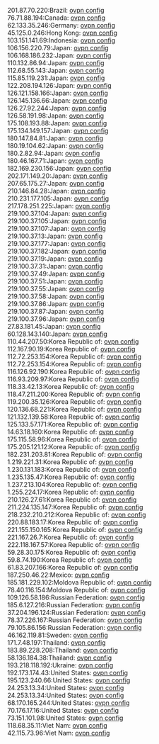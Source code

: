201.87.70.220:Brazil: [ovpn config](vpn/201_87_70_220.ovpn)  
76.71.88.194:Canada: [ovpn config](vpn/76_71_88_194.ovpn)  
62.133.35.246:Germany: [ovpn config](vpn/62_133_35_246.ovpn)  
45.125.0.246:Hong Kong: [ovpn config](vpn/45_125_0_246.ovpn)  
103.151.141.69:Indonesia: [ovpn config](vpn/103_151_141_69.ovpn)  
106.156.220.79:Japan: [ovpn config](vpn/106_156_220_79.ovpn)  
106.168.186.232:Japan: [ovpn config](vpn/106_168_186_232.ovpn)  
110.132.86.94:Japan: [ovpn config](vpn/110_132_86_94.ovpn)  
112.68.55.143:Japan: [ovpn config](vpn/112_68_55_143.ovpn)  
115.85.119.231:Japan: [ovpn config](vpn/115_85_119_231.ovpn)  
122.208.194.126:Japan: [ovpn config](vpn/122_208_194_126.ovpn)  
126.121.158.166:Japan: [ovpn config](vpn/126_121_158_166.ovpn)  
126.145.136.66:Japan: [ovpn config](vpn/126_145_136_66.ovpn)  
126.27.92.244:Japan: [ovpn config](vpn/126_27_92_244.ovpn)  
126.58.191.98:Japan: [ovpn config](vpn/126_58_191_98.ovpn)  
175.108.193.88:Japan: [ovpn config](vpn/175_108_193_88.ovpn)  
175.134.149.157:Japan: [ovpn config](vpn/175_134_149_157.ovpn)  
180.147.84.81:Japan: [ovpn config](vpn/180_147_84_81.ovpn)  
180.19.104.62:Japan: [ovpn config](vpn/180_19_104_62.ovpn)  
180.2.82.94:Japan: [ovpn config](vpn/180_2_82_94.ovpn)  
180.46.167.71:Japan: [ovpn config](vpn/180_46_167_71.ovpn)  
182.169.230.156:Japan: [ovpn config](vpn/182_169_230_156.ovpn)  
202.171.149.20:Japan: [ovpn config](vpn/202_171_149_20.ovpn)  
207.65.175.27:Japan: [ovpn config](vpn/207_65_175_27.ovpn)  
210.146.84.28:Japan: [ovpn config](vpn/210_146_84_28.ovpn)  
210.231.177.105:Japan: [ovpn config](vpn/210_231_177_105.ovpn)  
217.178.251.225:Japan: [ovpn config](vpn/217_178_251_225.ovpn)  
219.100.37.104:Japan: [ovpn config](vpn/219_100_37_104.ovpn)  
219.100.37.105:Japan: [ovpn config](vpn/219_100_37_105.ovpn)  
219.100.37.107:Japan: [ovpn config](vpn/219_100_37_107.ovpn)  
219.100.37.13:Japan: [ovpn config](vpn/219_100_37_13.ovpn)  
219.100.37.177:Japan: [ovpn config](vpn/219_100_37_177.ovpn)  
219.100.37.182:Japan: [ovpn config](vpn/219_100_37_182.ovpn)  
219.100.37.19:Japan: [ovpn config](vpn/219_100_37_19.ovpn)  
219.100.37.31:Japan: [ovpn config](vpn/219_100_37_31.ovpn)  
219.100.37.49:Japan: [ovpn config](vpn/219_100_37_49.ovpn)  
219.100.37.51:Japan: [ovpn config](vpn/219_100_37_51.ovpn)  
219.100.37.55:Japan: [ovpn config](vpn/219_100_37_55.ovpn)  
219.100.37.58:Japan: [ovpn config](vpn/219_100_37_58.ovpn)  
219.100.37.86:Japan: [ovpn config](vpn/219_100_37_86.ovpn)  
219.100.37.87:Japan: [ovpn config](vpn/219_100_37_87.ovpn)  
219.100.37.96:Japan: [ovpn config](vpn/219_100_37_96.ovpn)  
27.83.181.45:Japan: [ovpn config](vpn/27_83_181_45.ovpn)  
60.128.143.140:Japan: [ovpn config](vpn/60_128_143_140.ovpn)  
110.44.207.50:Korea Republic of: [ovpn config](vpn/110_44_207_50.ovpn)  
112.167.90.19:Korea Republic of: [ovpn config](vpn/112_167_90_19.ovpn)  
112.72.253.154:Korea Republic of: [ovpn config](vpn/112_72_253_154.ovpn)  
112.72.253.154:Korea Republic of: [ovpn config](vpn/112_72_253_154.ovpn)  
116.126.92.190:Korea Republic of: [ovpn config](vpn/116_126_92_190.ovpn)  
116.93.209.97:Korea Republic of: [ovpn config](vpn/116_93_209_97.ovpn)  
118.33.42.13:Korea Republic of: [ovpn config](vpn/118_33_42_13.ovpn)  
118.47.211.200:Korea Republic of: [ovpn config](vpn/118_47_211_200.ovpn)  
119.200.35.126:Korea Republic of: [ovpn config](vpn/119_200_35_126.ovpn)  
120.136.68.221:Korea Republic of: [ovpn config](vpn/120_136_68_221.ovpn)  
121.132.139.58:Korea Republic of: [ovpn config](vpn/121_132_139_58.ovpn)  
125.133.57.171:Korea Republic of: [ovpn config](vpn/125_133_57_171.ovpn)  
14.63.18.160:Korea Republic of: [ovpn config](vpn/14_63_18_160.ovpn)  
175.115.58.96:Korea Republic of: [ovpn config](vpn/175_115_58_96.ovpn)  
175.205.121.12:Korea Republic of: [ovpn config](vpn/175_205_121_12.ovpn)  
182.231.203.81:Korea Republic of: [ovpn config](vpn/182_231_203_81.ovpn)  
1.219.221.31:Korea Republic of: [ovpn config](vpn/1_219_221_31.ovpn)  
1.230.131.183:Korea Republic of: [ovpn config](vpn/1_230_131_183.ovpn)  
1.235.135.47:Korea Republic of: [ovpn config](vpn/1_235_135_47.ovpn)  
1.237.213.104:Korea Republic of: [ovpn config](vpn/1_237_213_104.ovpn)  
1.255.224.17:Korea Republic of: [ovpn config](vpn/1_255_224_17.ovpn)  
210.126.27.61:Korea Republic of: [ovpn config](vpn/210_126_27_61.ovpn)  
211.224.135.147:Korea Republic of: [ovpn config](vpn/211_224_135_147.ovpn)  
218.232.210.212:Korea Republic of: [ovpn config](vpn/218_232_210_212.ovpn)  
220.88.183.17:Korea Republic of: [ovpn config](vpn/220_88_183_17.ovpn)  
221.155.150.165:Korea Republic of: [ovpn config](vpn/221_155_150_165.ovpn)  
221.167.26.7:Korea Republic of: [ovpn config](vpn/221_167_26_7.ovpn)  
222.118.167.57:Korea Republic of: [ovpn config](vpn/222_118_167_57.ovpn)  
59.28.30.175:Korea Republic of: [ovpn config](vpn/59_28_30_175.ovpn)  
59.8.74.190:Korea Republic of: [ovpn config](vpn/59_8_74_190.ovpn)  
61.83.207.166:Korea Republic of: [ovpn config](vpn/61_83_207_166.ovpn)  
187.250.46.22:Mexico: [ovpn config](vpn/187_250_46_22.ovpn)  
185.181.229.102:Moldova Republic of: [ovpn config](vpn/185_181_229_102.ovpn)  
78.40.116.154:Moldova Republic of: [ovpn config](vpn/78_40_116_154.ovpn)  
109.126.58.186:Russian Federation: [ovpn config](vpn/109_126_58_186.ovpn)  
185.6.127.216:Russian Federation: [ovpn config](vpn/185_6_127_216.ovpn)  
37.204.196.124:Russian Federation: [ovpn config](vpn/37_204_196_124.ovpn)  
78.37.226.167:Russian Federation: [ovpn config](vpn/78_37_226_167.ovpn)  
79.105.86.156:Russian Federation: [ovpn config](vpn/79_105_86_156.ovpn)  
46.162.119.81:Sweden: [ovpn config](vpn/46_162_119_81.ovpn)  
171.7.48.197:Thailand: [ovpn config](vpn/171_7_48_197.ovpn)  
183.89.228.208:Thailand: [ovpn config](vpn/183_89_228_208.ovpn)  
58.136.184.38:Thailand: [ovpn config](vpn/58_136_184_38.ovpn)  
193.218.118.192:Ukraine: [ovpn config](vpn/193_218_118_192.ovpn)  
192.173.174.43:United States: [ovpn config](vpn/192_173_174_43.ovpn)  
195.123.240.66:United States: [ovpn config](vpn/195_123_240_66.ovpn)  
24.253.13.34:United States: [ovpn config](vpn/24_253_13_34.ovpn)  
24.253.13.34:United States: [ovpn config](vpn/24_253_13_34.ovpn)  
68.170.165.244:United States: [ovpn config](vpn/68_170_165_244.ovpn)  
70.176.17.16:United States: [ovpn config](vpn/70_176_17_16.ovpn)  
73.151.101.98:United States: [ovpn config](vpn/73_151_101_98.ovpn)  
118.68.35.11:Viet Nam: [ovpn config](vpn/118_68_35_11.ovpn)  
42.115.73.96:Viet Nam: [ovpn config](vpn/42_115_73_96.ovpn)  
